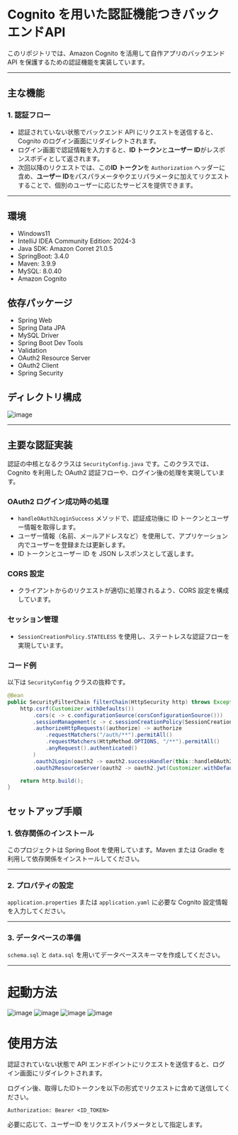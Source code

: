 # Cognito を用いた認証機能つきバックエンドAPI

このリポジトリでは、Amazon Cognito を活用して自作アプリのバックエンド API を保護するための認証機能を実装しています。

---

## 主な機能

### 1. 認証フロー
- 認証されていない状態でバックエンド API にリクエストを送信すると、Cognito のログイン画面にリダイレクトされます。
- ログイン画面で認証情報を入力すると、**ID トークン**と**ユーザー ID**がレスポンスボディとして返されます。
- 次回以降のリクエストでは、この**ID トークン**を `Authorization` ヘッダーに含め、**ユーザー ID**をパスパラメータやクエリパラメータに加えてリクエストすることで、個別のユーザーに応じたサービスを提供できます。

---

## 環境
- Windows11
- IntelliJ IDEA Community Edition: 2024-3
- Java SDK: Amazon Corret 21.0.5
- SpringBoot: 3.4.0
- Maven: 3.9.9
- MySQL: 8.0.40
- Amazon Cognito

## 依存パッケージ
- Spring Web
- Spring Data JPA
- MySQL Driver
- Spring Boot Dev Tools
- Validation
- OAuth2 Resource Server
- OAuth2 Client
- Spring Security

## ディレクトリ構成
![image](https://github.com/user-attachments/assets/7d115616-7631-49d5-9c4c-e39a66bc0140)



---

## 主要な認証実装

認証の中核となるクラスは `SecurityConfig.java` です。このクラスでは、Cognito を利用した OAuth2 認証フローや、ログイン後の処理を実現しています。

### OAuth2 ログイン成功時の処理

- `handleOAuth2LoginSuccess` メソッドで、認証成功後に ID トークンとユーザー情報を取得します。
- ユーザー情報（名前、メールアドレスなど）を使用して、アプリケーション内でユーザーを登録または更新します。
- ID トークンとユーザー ID を JSON レスポンスとして返します。

### CORS 設定

- クライアントからのリクエストが適切に処理されるよう、CORS 設定を構成しています。

### セッション管理

- `SessionCreationPolicy.STATELESS` を使用し、ステートレスな認証フローを実現しています。

### コード例

以下は `SecurityConfig` クラスの抜粋です。

```java
@Bean
public SecurityFilterChain filterChain(HttpSecurity http) throws Exception {
    http.csrf(Customizer.withDefaults())
        .cors(c -> c.configurationSource(corsConfigurationSource()))
        .sessionManagement(c -> c.sessionCreationPolicy(SessionCreationPolicy.STATELESS))
        .authorizeHttpRequests((authorize) -> authorize
            .requestMatchers("/auth/**").permitAll()
            .requestMatchers(HttpMethod.OPTIONS, "/**").permitAll()
            .anyRequest().authenticated()
        )
        .oauth2Login(oauth2 -> oauth2.successHandler(this::handleOAuth2LoginSuccess))
        .oauth2ResourceServer(oauth2 -> oauth2.jwt(Customizer.withDefaults()));

    return http.build();
}
```

## セットアップ手順

### 1. 依存関係のインストール
このプロジェクトは Spring Boot を使用しています。Maven または Gradle を利用して依存関係をインストールしてください。

---

### 2. プロパティの設定
`application.properties` または `application.yaml` に必要な Cognito 設定情報を入力してください。

---

### 3. データベースの準備
`schema.sql` と `data.sql` を用いてデータベーススキーマを作成してください。

---


# 起動方法
![image](https://github.com/user-attachments/assets/4e6a8aa8-e18e-45b8-af5d-07058f7a30fe)
![image](https://github.com/user-attachments/assets/5874ab57-3f1b-40db-a3ae-353d8ded58f0)
![image](https://github.com/user-attachments/assets/219e9fc7-68cf-4a2c-94cc-72cbbc3e6ac3)
![image](https://github.com/user-attachments/assets/bd45f963-8cf5-4794-835a-2b962919f890)

# 使用方法
認証されていない状態で API エンドポイントにリクエストを送信すると、ログイン画面にリダイレクトされます。

ログイン後、取得したIDトークンを以下の形式でリクエストに含めて送信してください。
```
Authorization: Bearer <ID_TOKEN>
```
必要に応じて、ユーザーID をリクエストパラメータとして指定します。


